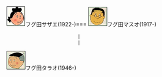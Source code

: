 ![フグ田サザエ](/images/F/Fuguta_Sazae_フグ田サザエ_1922.png)フグ田サザエ(1922-)===
![フグ田マスオ](/images/F/Fuguta_Masuo_フグ田マスオ_1917.png)フグ田マスオ(1917-)

                              |
                              |
               
  ![フグ田タラオ](/images/F/Fuguta_Tarao_フグ田タラオ_1946.png)フグ田タラオ(1946-)
